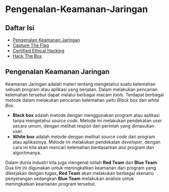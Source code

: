 # Pengenalan-Keamanan-Jaringan
## Daftar Isi
- [Pengenalan Keamanan Jaringan](#pengenalan-keamanan-jaringan)
- [Capture The Flag](CTF/README.md)
- [Certified Ethical Hacking](CEH/README.md)
- [Hack The Box](HTB/README.md)

## Pengenalan Keamanan Jaringan
Keamanan Jaringan adalah materi tentang mengetahui suatu kelemahan sebuah program atau aplikasi yang berjalan. Dalam melakukan pencarian kelemahan tersebut dapat melalui berbagai macam <i>tools</i>. Terdapat berbagai metode dalam melakukan pencarian kelemahan yaitu <i>Black box</i> dan <i>white Box</i>.

- <b>Black box</b> adalah metode dengan menggunakan program atau aplikasi tanpa mengetahui <i>source code</i>. Metode ini melakukan pendekatan <i>user</i> secara umum, dengan melihat respon dari perintah yang dimasukan user.
- <b>White box</b> adalah metode dengan melihat <i>source code</i> dari program atau aplikasinya. Metode ini melakukan pendekatan <i>developer</i>, dengan cara ini kita akan mencari kelemahan berdasarkan alur program dan algoritmanya.

Dalam dunia industri kita juga mengenal istilah <b>Red Team</b> dan <b>Blue Team</b>. Dua tim ini digunakan untuk meningkatkan keamanan dari program yang dikerjakan dengan tugas, <b>Red Team</b> akan melakukan berbagai skenario penyerangan sedangkan <b>Blue Team</b> melakukan analisis untuk meningkatkan keamanan program tersebut.